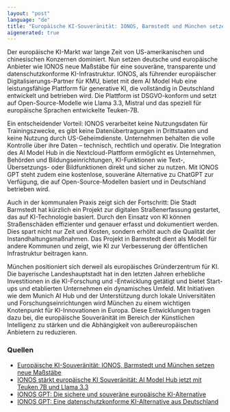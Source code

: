 ```yaml
---
layout: "post"
language: "de"
title: "Europäische KI-Souveränität: IONOS, Barmstedt und München setzen neue Maßstäbe"
aigenerated: true
---
```


Der europäische KI-Markt war lange Zeit von US-amerikanischen und chinesischen Konzernen dominiert. Nun setzen deutsche und europäische Anbieter wie IONOS neue Maßstäbe für eine souveräne, transparente und datenschutzkonforme KI-Infrastruktur. IONOS, als führender europäischer Digitalisierungs-Partner für KMU, bietet mit dem AI Model Hub eine leistungsfähige Plattform für generative KI, die vollständig in Deutschland entwickelt und betrieben wird. Die Plattform ist DSGVO-konform und setzt auf Open-Source-Modelle wie Llama 3.3, Mistral und das speziell für europäische Sprachen entwickelte Teuken-7B.

<!--more-->

Ein entscheidender Vorteil: IONOS verarbeitet keine Nutzungsdaten für Trainingszwecke, es gibt keine Datenübertragungen in Drittstaaten und keine Nutzung durch US-Geheimdienste. Unternehmen behalten die volle Kontrolle über ihre Daten – technisch, rechtlich und operativ. Die Integration des AI Model Hub in die Nextcloud-Plattform ermöglicht es Unternehmen, Behörden und Bildungseinrichtungen, KI-Funktionen wie Text-, Übersetzungs- oder Bildfunktionen direkt und sicher zu nutzen. Mit IONOS GPT steht zudem eine kostenlose, souveräne Alternative zu ChatGPT zur Verfügung, die auf Open-Source-Modellen basiert und in Deutschland betrieben wird.

Auch in der kommunalen Praxis zeigt sich der Fortschritt: Die Stadt Barmstedt hat kürzlich ein Projekt zur digitalen Straßenerfassung gestartet, das auf KI-Technologie basiert. Durch den Einsatz von KI können Straßenschäden effizienter und genauer erfasst und dokumentiert werden. Dies spart nicht nur Zeit und Kosten, sondern erhöht auch die Qualität der Instandhaltungsmaßnahmen. Das Projekt in Barmstedt dient als Modell für andere Kommunen und zeigt, wie KI zur Verbesserung der öffentlichen Infrastruktur beitragen kann.

München positioniert sich derweil als europäisches Gründerzentrum für KI. Die bayerische Landeshauptstadt hat in den letzten Jahren erhebliche Investitionen in die KI-Forschung und -Entwicklung getätigt und bietet Start-ups und etablierten Unternehmen ein dynamisches Umfeld. Mit Initiativen wie dem Munich AI Hub und der Unterstützung durch lokale Universitäten und Forschungseinrichtungen wird München zu einem wichtigen Knotenpunkt für KI-Innovationen in Europa. Diese Entwicklungen tragen dazu bei, die europäische Souveränität im Bereich der Künstlichen Intelligenz zu stärken und die Abhängigkeit von außereuropäischen Anbietern zu reduzieren.

### Quellen
- [Europäische KI-Souveränität: IONOS, Barmstedt und München setzen neue Maßstäbe](https://ki-echo.de/europaeische-ki-souveraenitaet-ionos-barmstedt-und-muenchen-setzen-neue-massstaebe/)
- [IONOS stärkt europäische KI Souveränität: AI Model Hub jetzt mit Teuken 7B und Llama 3.3](https://www.ionos.de/newsroom/news/ionos-staerkt-europaeische-ki-souveraenitaet-ai-model-hub-jetzt-mit-teuken-7b-und-llama-3-3-70b/)
- [IONOS GPT: Die sichere und souveräne europäische KI-Alternative](https://ionos.blog/ionos-gpt-die-sichere-und-souveraene-europaeische-ki-alternative-zu-chatgpt/)
- [IONOS GPT: Eine datenschutzkonforme KI-Alternative aus Deutschland](https://www.it-boltwise.de/ionos-gpt-eine-datenschutzkonforme-ki-alternative-aus-deutschland.html)
